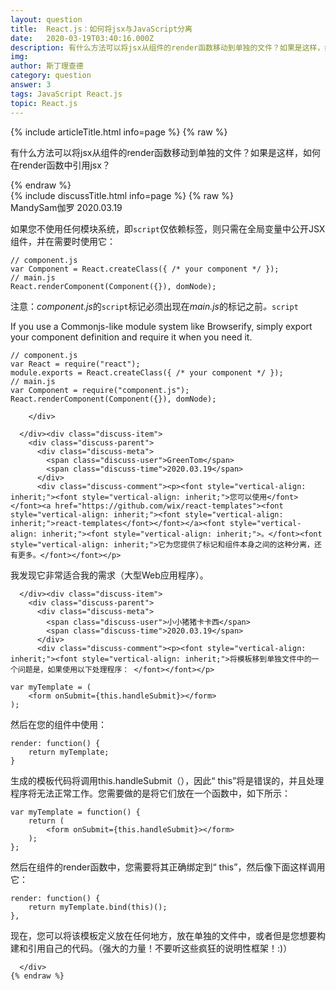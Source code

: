 ```yaml
---
layout: question
title:  React.js：如何将jsx与JavaScript分离
date:   2020-03-19T03:40:16.000Z
description: 有什么方法可以将jsx从组件的render函数移动到单独的文件？如果是这样，如何在render函数中引用jsx？...
img: 
author: 斯丁理查德
category: question
answer: 3
tags: JavaScript React.js
topic: React.js
---
```

<div class="article-root">
  <div class="article">
    {% include articleTitle.html info=page %}
    {% raw %}
    <div class="article-content"><p><font style="vertical-align: inherit;"><font style="vertical-align: inherit;">有什么方法可以将jsx从组件的render函数移动到单独的文件？</font><font style="vertical-align: inherit;">如果是这样，如何在render函数中引用jsx？</font></font></p></div>
    {% endraw %}
  </div>

  <div class="discuss-wrapper">
    {% include discussTitle.html info=page %}
    {% raw %}
    <div class="discuss-item">
        <div class="discuss-parent">
          <div class="discuss-meta">
            <span class="discuss-user">MandySam伽罗</span>
            <span class="discuss-time">2020.03.19</span>
          </div>
          <div class="discuss-comment"><p><font style="vertical-align: inherit;"><font style="vertical-align: inherit;">如果您不使用任何模块系统，即</font></font><code>script</code><font style="vertical-align: inherit;"><font style="vertical-align: inherit;">仅</font><font style="vertical-align: inherit;">依赖</font><font style="vertical-align: inherit;">标签，则只需在全局变量中公开JSX组件，并在需要时使用它：</font></font></p>

<pre><code>// component.js<font></font>
var Component = React.createClass({ /* your component */ });<font></font>
// main.js<font></font>
React.renderComponent(Component({}), domNode);<font></font>
</code></pre>

<p><font style="vertical-align: inherit;"><font style="vertical-align: inherit;">注意：</font><em><font style="vertical-align: inherit;">component.js</font></em><font style="vertical-align: inherit;">的</font></font><code>script</code><font style="vertical-align: inherit;"><font style="vertical-align: inherit;">标记</font><font style="vertical-align: inherit;">必须出现在</font><em><font style="vertical-align: inherit;">main.js</font></em><font style="vertical-align: inherit;">的</font><font style="vertical-align: inherit;">标记之前</font><em><font style="vertical-align: inherit;">。</font></em></font><em><font style="vertical-align: inherit;"></font></em><font style="vertical-align: inherit;"></font><code>script</code><font style="vertical-align: inherit;"></font><em><font style="vertical-align: inherit;"></font></em></p>

<p>If you use a Commonjs-like module system like Browserify, simply export your component definition and require it when you need it.</p>

<pre><code>// component.js<font></font>
var React = require("react");<font></font>
module.exports = React.createClass({ /* your component */ });<font></font>
// main.js<font></font>
var Component = require("component.js");<font></font>
React.renderComponent(Component({}), domNode);<font></font>
</code></pre></div>
        </div>
        
      </div><div class="discuss-item">
        <div class="discuss-parent">
          <div class="discuss-meta">
            <span class="discuss-user">GreenTom</span>
            <span class="discuss-time">2020.03.19</span>
          </div>
          <div class="discuss-comment"><p><font style="vertical-align: inherit;"><font style="vertical-align: inherit;">您可以使用</font></font><a href="https://github.com/wix/react-templates"><font style="vertical-align: inherit;"><font style="vertical-align: inherit;">react-templates</font></font></a><font style="vertical-align: inherit;"><font style="vertical-align: inherit;">。</font><font style="vertical-align: inherit;">它为您提供了标记和组件本身之间的这种分离，还有更多。</font></font></p>

<p><font style="vertical-align: inherit;"><font style="vertical-align: inherit;">我发现它非常适合我的需求（大型Web应用程序）。</font></font></p></div>
        </div>
        
      </div><div class="discuss-item">
        <div class="discuss-parent">
          <div class="discuss-meta">
            <span class="discuss-user">小小猪猪卡卡西</span>
            <span class="discuss-time">2020.03.19</span>
          </div>
          <div class="discuss-comment"><p><font style="vertical-align: inherit;"><font style="vertical-align: inherit;">将模板移到单独文件中的一个问题是，如果使用以下处理程序： </font></font></p>

<pre><code>var myTemplate = (<font></font>
    &lt;form onSubmit={this.handleSubmit}&gt;&lt;/form&gt;<font></font>
);<font></font>
</code></pre>

<p><font style="vertical-align: inherit;"><font style="vertical-align: inherit;">然后在您的组件中使用：</font></font></p>

<pre><code>render: function() {<font></font>
    return myTemplate;<font></font>
}<font></font>
</code></pre>

<p><font style="vertical-align: inherit;"><font style="vertical-align: inherit;">生成的模板代码将调用this.handleSubmit（），因此“ this”将是错误的，并且处理程序将无法正常工作。</font><font style="vertical-align: inherit;">您需要做的是将它们放在一个函数中，如下所示：</font></font></p>

<pre><code>var myTemplate = function() {<font></font>
    return (<font></font>
        &lt;form onSubmit={this.handleSubmit}&gt;&lt;/form&gt;<font></font>
    );<font></font>
};<font></font>
</code></pre>

<p><font style="vertical-align: inherit;"><font style="vertical-align: inherit;">然后在组件的render函数中，您需要将其正确绑定到“ this”，然后像下面这样调用它：</font></font></p>

<pre><code>render: function() {<font></font>
    return myTemplate.bind(this)();<font></font>
},<font></font>
</code></pre>

<p><font style="vertical-align: inherit;"><font style="vertical-align: inherit;">现在，您可以将该模板定义放在任何地方，放在单独的文件中，或者但是您想要构建和引用自己的代码。</font><font style="vertical-align: inherit;">（强大的力量！不要听这些疯狂的说明性框架！:)）</font></font></p></div>
        </div>
        
      </div>
    {% endraw %}
  </div>
<div>
